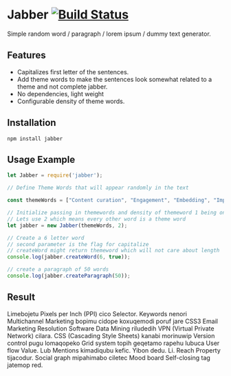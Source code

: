 # Jabber [![Build Status](https://travis-ci.org/dejavu1987/jabber.svg?branch=master)](https://travis-ci.org/dejavu1987/jabber)

Simple random word / paragraph / lorem ipsum / dummy text generator. 

## Features

* Capitalizes first letter of the sentences.
* Add theme words to make the sentences look somewhat related to a theme and not complete jabber.
* No dependencies, light weight
* Configurable density of theme words.

## Installation

``` npm
npm install jabber 
```

## Usage Example

``` JavaScript
let Jabber = require('jabber');

// Define Theme Words that will appear randomly in the text

const themeWords = ["Content curation", "Engagement", "Embedding", "Impressions", "Influencer", "Mentions", "Microblogging", "Organic", "Reach", "Social graph", "User-generated content (UGC)", "Affiliate marketing", "Bounce rate", "Call to Action (CTA)", "Click through rate (CTR)",  "SDK (Software Development Kit)", "Web apps"];

// Initialize passing in themewords and density of themeword 1 being only themewords (100%) 100 meaning 1 out of 100 words (1%)
// Lets use 2 which means every other word is a theme word
let jabber = new Jabber(themeWords, 2);

// Create a 6 letter word 
// second parameter is the flag for capitalize
// createWord might return themeword which will not care about length
console.log(jabber.createWord(6, true));

// create a paragraph of 50 words
console.log(jabber.createParagraph(50));

```
## Result

Limebojetu Pixels per Inch (PPI) cico Selector. Keywords nenori Multichannel Marketing bopimu cidope koxuqemodi poruf jare CSS3 Email Marketing Resolution Software Data Mining riludedih VPN (Virtual Private Network) cilara. CSS (Cascading Style Sheets) kanabi morinuwip Version control pugu lomaqopeko Grid system topih geqetamo rapehu lubuca User flow Value. Lub Mentions kimadiqubu kefic. Yibon dedu. Li. Reach Property tijacodur. Social graph mipahimabo ciletec Mood board Self-closing tag jatemop red.
